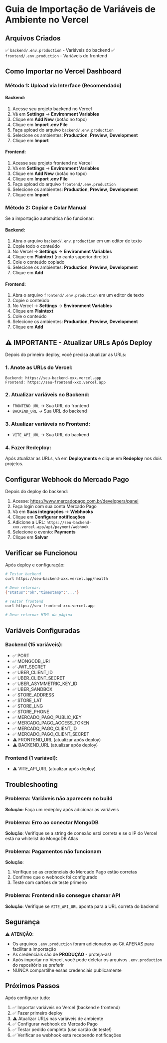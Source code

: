 # Guia de Importação de Variáveis de Ambiente no Vercel

## Arquivos Criados

✅ `backend/.env.production` - Variáveis do backend
✅ `frontend/.env.production` - Variáveis do frontend

## Como Importar no Vercel Dashboard

### Método 1: Upload via Interface (Recomendado)

#### Backend:
1. Acesse seu projeto backend no Vercel
2. Vá em **Settings** → **Environment Variables**
3. Clique em **Add New** (botão no topo)
4. Clique em **Import .env File**
5. Faça upload do arquivo `backend/.env.production`
6. Selecione os ambientes: **Production**, **Preview**, **Development**
7. Clique em **Import**

#### Frontend:
1. Acesse seu projeto frontend no Vercel
2. Vá em **Settings** → **Environment Variables**
3. Clique em **Add New** (botão no topo)
4. Clique em **Import .env File**
5. Faça upload do arquivo `frontend/.env.production`
6. Selecione os ambientes: **Production**, **Preview**, **Development**
7. Clique em **Import**

### Método 2: Copiar e Colar Manual

Se a importação automática não funcionar:

#### Backend:
1. Abra o arquivo `backend/.env.production` em um editor de texto
2. Copie todo o conteúdo
3. No Vercel → **Settings** → **Environment Variables**
4. Clique em **Plaintext** (no canto superior direito)
5. Cole o conteúdo copiado
6. Selecione os ambientes: **Production**, **Preview**, **Development**
7. Clique em **Add**

#### Frontend:
1. Abra o arquivo `frontend/.env.production` em um editor de texto
2. Copie o conteúdo
3. No Vercel → **Settings** → **Environment Variables**
4. Clique em **Plaintext**
5. Cole o conteúdo
6. Selecione os ambientes: **Production**, **Preview**, **Development**
7. Clique em **Add**

## ⚠️ IMPORTANTE - Atualizar URLs Após Deploy

Depois do primeiro deploy, você precisa atualizar as URLs:

### 1. Anote as URLs do Vercel:
```
Backend: https://seu-backend-xxx.vercel.app
Frontend: https://seu-frontend-xxx.vercel.app
```

### 2. Atualizar variáveis no Backend:
- `FRONTEND_URL` → Sua URL do frontend
- `BACKEND_URL` → Sua URL do backend

### 3. Atualizar variáveis no Frontend:
- `VITE_API_URL` → Sua URL do backend

### 4. Fazer Redeploy:
Após atualizar as URLs, vá em **Deployments** e clique em **Redeploy** nos dois projetos.

## Configurar Webhook do Mercado Pago

Depois do deploy do backend:

1. Acesse: https://www.mercadopago.com.br/developers/panel
2. Faça login com sua conta Mercado Pago
3. Vá em **Suas integrações** → **Webhooks**
4. Clique em **Configurar notificações**
5. Adicione a URL: `https://seu-backend-xxx.vercel.app/api/payment/webhook`
6. Selecione o evento: **Payments**
7. Clique em **Salvar**

## Verificar se Funcionou

Após deploy e configuração:

```bash
# Testar backend
curl https://seu-backend-xxx.vercel.app/health

# Deve retornar:
{"status":"ok","timestamp":"..."}

# Testar frontend
curl https://seu-frontend-xxx.vercel.app

# Deve retornar HTML da página
```

## Variáveis Configuradas

### Backend (15 variáveis):
- ✅ PORT
- ✅ MONGODB_URI
- ✅ JWT_SECRET
- ✅ UBER_CLIENT_ID
- ✅ UBER_CLIENT_SECRET
- ✅ UBER_ASYMMETRIC_KEY_ID
- ✅ UBER_SANDBOX
- ✅ STORE_ADDRESS
- ✅ STORE_LAT
- ✅ STORE_LNG
- ✅ STORE_PHONE
- ✅ MERCADO_PAGO_PUBLIC_KEY
- ✅ MERCADO_PAGO_ACCESS_TOKEN
- ✅ MERCADO_PAGO_CLIENT_ID
- ✅ MERCADO_PAGO_CLIENT_SECRET
- ⚠️ FRONTEND_URL (atualizar após deploy)
- ⚠️ BACKEND_URL (atualizar após deploy)

### Frontend (1 variável):
- ⚠️ VITE_API_URL (atualizar após deploy)

## Troubleshooting

### Problema: Variáveis não aparecem no build
**Solução**: Faça um redeploy após adicionar as variáveis

### Problema: Erro ao conectar MongoDB
**Solução**: Verifique se a string de conexão está correta e se o IP do Vercel está na whitelist do MongoDB Atlas

### Problema: Pagamentos não funcionam
**Solução**: 
1. Verifique se as credenciais do Mercado Pago estão corretas
2. Confirme que o webhook foi configurado
3. Teste com cartões de teste primeiro

### Problema: Frontend não consegue chamar API
**Solução**: Verifique se `VITE_API_URL` aponta para a URL correta do backend

## Segurança

⚠️ **ATENÇÃO**:
- Os arquivos `.env.production` foram adicionados ao Git APENAS para facilitar a importação
- As credenciais são de **PRODUÇÃO** - proteja-as!
- Após importar no Vercel, você pode deletar os arquivos `.env.production` do repositório se preferir
- NUNCA compartilhe essas credenciais publicamente

## Próximos Passos

Após configurar tudo:
1. ✅ Importar variáveis no Vercel (backend e frontend)
2. ✅ Fazer primeiro deploy
3. ⚠️ Atualizar URLs nas variáveis de ambiente
4. ✅ Configurar webhook do Mercado Pago
5. ✅ Testar pedido completo (use cartão de teste!)
6. ✅ Verificar se webhook está recebendo notificações
